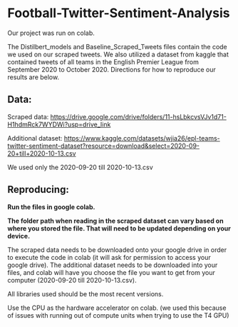 # Football-Twitter-Sentiment-Analysis

Our project was run on colab.  

The Distilbert_models and Baseline_Scraped_Tweets files contain the code we used on our scraped tweets. We also utilized a dataset from kaggle that contained tweets of all teams in the English Premier League from September 2020 to October 2020. Directions for how to reproduce our results are below.  

## Data:
Scraped data: https://drive.google.com/drive/folders/11-hsLbkcvsVJv1d71-H1hdmRck7WYDWi?usp=drive_link

Additional dataset: https://www.kaggle.com/datasets/wjia26/epl-teams-twitter-sentiment-dataset?resource=download&select=2020-09-20+till+2020-10-13.csv   

We used only the 2020-09-20 till 2020-10-13.csv  

## Reproducing:  
**Run the files in google colab.**  

**The folder path when reading in the scraped dataset can vary based on where you stored the file. That will need to be updated depending on your device.**  

The scraped data needs to be downloaded onto your google drive in order to execute the code in colab (it will ask for permission to access your google drive). The additional dataset needs to be downloaded into your files, and colab will have you choose the file you want to get from your computer (2020-09-20 till 2020-10-13.csv).  

All libraries used should be the most recent versions.  

Use the CPU as the hardware accelerator on colab. (we used this because of issues with running out of compute units when trying to use the T4 GPU)  

